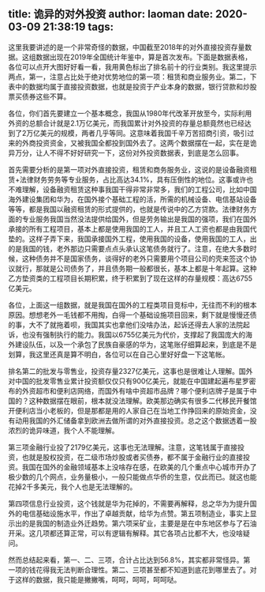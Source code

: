 title: 诡异的对外投资
author: laoman
date: 2020-03-09 21:38:19
tags:
---
这里我要讲述的是一个非常奇怪的数据，中国截至2018年的对外直接投资存量数据。这组数据出现在2019年全国统计年鉴中，算是首次发布。下面是数据表格，各位可以点开大图好好看一看，我用黄色标出了排名前十的行业类别。我这里提示两点，第一，注意占比处于绝对优势地位的第一项：租赁和商业服务业。第二，下表中的数据均属于直接投资数据，也就是投资于产业本身的数据，银行贷款和炒股票买债券这些不算。
<!-- more-->






各位，你们首先要建立一个基本概念，我国从1980年代改革开放至今，实际利用外资的总额合计就是2.1万亿美元，而我国累计对外投资的存量总额竟然也已经达到了2万亿美元的规模，两者几乎等同。这意味着我国千辛万苦招商引资，吸引过来的外商投资资金，又被我国全都投到国外去了。这两个数据摆在一起，实在是诡异万分，让人不得不好好研究一下，这份对外投资数据表，到底是怎么回事。



首先需要分析的是第一项对外直接投资，租赁和商务服务业，这说的是设备融资租赁+法律财务劳务等专业服务，占比高达34.1%，具有压倒性的地位。这事或许也不难理解，设备融资租赁这种事我国干得非常非常多，我们的工程公司，比如中国海外建设集团和华为，在国外接个基础工程的活，所需的机械设备、电信基站设备等等，都是我国以融资租赁的形式提供的，也就是传说中的乙方贷款。法律财务方面的专业服务我国当然没法提供给国外，但是劳务输出是我国的强项，我们在国外承接的所有工程项目，基本上都是使用我国的工人，并且工人工资也都是由我国代垫的。这样子弄下来，我国承接国外工程，使用我国的设备，使用我国的工人，出的是我国的钱，老外那边只需要点点头承认这笔债务就行了。注意，在绝大多数时候，这种债务并不是国家债务，谈得好的老外只需要用个项目公司的壳来签这个协议就行，那就是公司债务了，并且债务期一般都很长，基本上都是十年起算。这种乙方垫资类的工程项目长期积累，终于积累到了现在这样的存量规模：高达6755亿美元。



各位，上面这一组数据，就是我国在国外的工程类项目竞标中，无往而不利的根本原因。想想老外一毛钱都不用掏，白得一个基础设施项目回来，剩下就是慢慢还债的事，大不了就拖着呗，我国其实也拿他们没啥办法，起诉还得去人家的法院起诉，也没有强制执行的能力。我国以6755亿美元为代价，支撑起了我国庞大的海外建设队伍，以及一个承包了民族自豪感的华为，这笔账仔细算起来，到底是不是划算，我这里还真是算不明白，各位可以在自己心里好好盘一下这笔帐。


排名第二的批发与零售业，投资存量2327亿美元，这事也是很难让人理解。国外对中国的批发零售业累计投资额仅仅只有900亿美元，就能在中国建起遍布星罗密布的外资超市和便利店网络，而国外有啥中资超市品牌？哪个便利店牌子是属于中国的？这种数据摆在眼前，根本就没法理解。欧美那边确实有很多二代移民开餐馆开便利店当小老板的，但是那都是用的人家自己在当地工作挣回来的原始资金，没有动用我国的外汇储备拿到欧洲去做所谓的对外直接投资。总之这个数据透着一股浓烈的诡异味道，我个人不能理解。



第三项金融行业投了2179亿美元，这事也无法理解。注意，这笔钱属于直接投资，也就是股权投资，在二级市场炒股或者买债券，都不属于金融行业的直接投资。我国在国外的金融领域基本上没啥存在感，在欧美的几个重点中心城市开办了极少数的几个网点，业务量极小，一般只能做点华侨的生意，仅此而已。就这也能花掉2千多美元，我个人也是无法理解的。



第四项信息行业投资，这个钱就是华为花掉的，不需要再解释，总之华为为提升国外的电信基础设施水平，作出了卓越贡献，给华为点赞。第五项制造业，事实上显示出的是我国的制造业外迁趋势。第六项采矿业，主要是是在中东地区参与了石油开采。这几项都还算正常，可以有逻辑有解释。其它各项占比都不大，也没啥疑问。



然而总结起来看，第一、二、三项，合计占比达到56.8%，其实都非常怪异。第一项的钱花得我无法判断合理性。第二、三项甚至都不知道到底花到哪里去了。对于这样的数据，我只能是撇撇嘴，呵呵，呵呵，呵呵哒。
